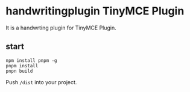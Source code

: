 # handwritingplugin TinyMCE Plugin

It is a handwrting plugin for TinyMCE Plugin.

## start

```
npm install pnpm -g
pnpm install
pnpn build
```

Push `/dist` into your project.

